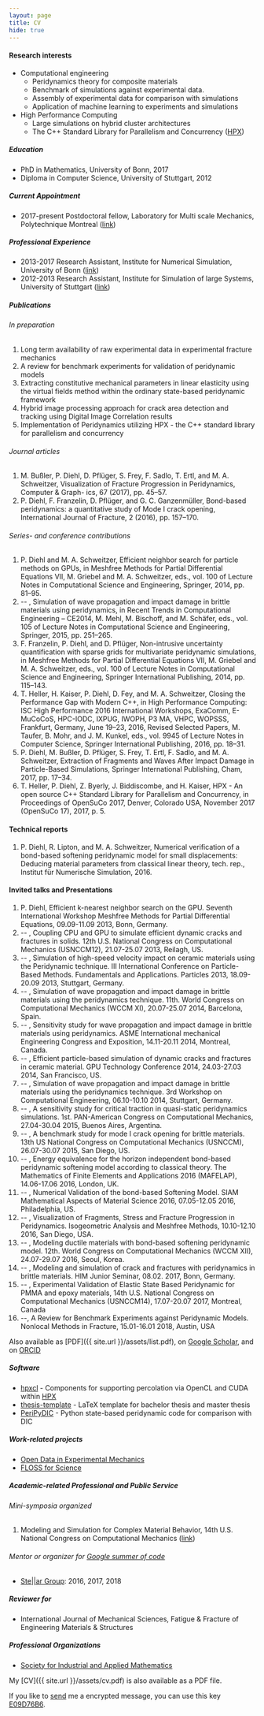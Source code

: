 ```yaml
---
layout: page
title: CV 
hide: true
---
```


#### Research interests
* Computational engineering
  - Peridynamics theory for composite materials
  - Benchmark of simulations against experimental data.
  - Assembly of experimental data for comparison with simulations
  - Application of machine learning to experiments and simulations
* High Performance Computing
  - Large simulations on hybrid cluster architectures
  - The C++ Standard Library for Parallelism and Concurrency ([HPX](http://stellar-group.org/libraries/hpx/))

##### Education
* PhD in Mathematics, University of Bonn, 2017
* Diploma in Computer Science, University of Stuttgart, 2012


##### Current Appointment
* 2017-present Postdoctoral fellow, Laboratory for Multi scale Mechanics, Polytechnique Montreal ([link](http://www.polymtl.ca/lm2/membres))

##### Professional Experience

* 2013-2017  Research Assistant, Institute for Numerical Simulation, University of Bonn ([link](http://schweitzer.ins.uni-bonn.de/people/diehl.html))
* 2012-2013 Research Assistant, Institute for Simulation of large Systems, University of Stuttgart ([link](https://www.ipvs.uni-stuttgart.de/abteilungen/sgs/abteilung/mitarbeiter/index.html?status=ehemalig))


##### Publications

###### In preparation
1. Long term availability of raw experimental data in experimental fracture mechanics
1. A review for benchmark experiments for validation of peridynamic models
1. Extracting constitutive mechanical parameters in linear elasticity using the virtual fields method within the ordinary state-based peridynamic framework
1. Hybrid image processing approach for crack area detection and tracking using Digital Image Correlation results
1. Implementation of Peridynamics utilizing HPX - the C++ standard library for parallelism and concurrency

###### Journal articles 
1. M. Bußler, P. Diehl, D. Pflüger, S. Frey, F. Sadlo, T. Ertl, and M. A.
Schweitzer, Visualization of Fracture Progression in Peridynamics, Computer & Graph-
ics, 67 (2017), pp. 45–57.
1. P. Diehl, F. Franzelin, D. Pflüger, and G. C. Ganzenmüller, Bond-based peridynamics: a quantitative study of Mode I crack opening, International Journal of Fracture,
2 (2016), pp. 157–170.

###### Series- and conference contributions
1. P. Diehl and M. A. Schweitzer, Efficient neighbor search for particle methods on
GPUs, in Meshfree Methods for Partial Differential Equations VII, M. Griebel and M. A.
Schweitzer, eds., vol. 100 of Lecture Notes in Computational Science and Engineering,
Springer, 2014, pp. 81–95.
2. -- , Simulation of wave propagation and impact damage in brittle materials using peridynamics, in Recent Trends in Computational Engineering – CE2014, M. Mehl, M. Bischoff,
and M. Schäfer, eds., vol. 105 of Lecture Notes in Computational Science and Engineering,
Springer, 2015, pp. 251–265.
3. F. Franzelin, P. Diehl, and D. Pflüger, Non-intrusive uncertainty quantification
with sparse grids for multivariate peridynamic simulations, in Meshfree Methods for Partial Differential Equations VII, M. Griebel and M. A. Schweitzer, eds., vol. 100 of Lecture
Notes in Computational Science and Engineering, Springer International Publishing, 2014,
pp. 115–143.
4. T. Heller, H. Kaiser, P. Diehl, D. Fey, and M. A. Schweitzer, Closing the
Performance Gap with Modern C++, in High Performance Computing: ISC High Performance 2016 International Workshops, ExaComm, E-MuCoCoS, HPC-IODC, IXPUG,
IWOPH, P3 MA, VHPC, WOPSSS, Frankfurt, Germany, June 19–23, 2016, Revised Selected Papers, M. Taufer, B. Mohr, and J. M. Kunkel, eds., vol. 9945 of Lecture Notes in
Computer Science, Springer International Publishing, 2016, pp. 18–31.
5. P. Diehl, M. Bußler, D. Pflüger, S. Frey, T. Ertl, F. Sadlo, and M. A.
Schweitzer, Extraction of Fragments and Waves After Impact Damage in Particle-Based
Simulations, Springer International Publishing, Cham, 2017, pp. 17–34.
6. T. Heller, P. Diehl, Z. Byerly, J. Biddiscombe, and H. Kaiser, HPX - An open source C++ Standard Library for Parallelism and Concurrency, in Proceedings of OpenSuCo 2017, Denver, Colorado USA, November 2017 (OpenSuCo 17), 2017, p. 5.

#### Technical reports
1. P. Diehl, R. Lipton, and M. A. Schweitzer, Numerical verification of a bond-based softening peridynamic model for small displacements: Deducing material parameters from classical linear theory, tech. rep., Institut für Numerische Simulation, 2016.

#### Invited talks and Presentations
1. P. Diehl, Efficient k-nearest neighbor search on the GPU. Seventh International Workshop Meshfree Methods for Partial Differential Equations, 09.09-11.09 2013, Bonn, Germany.
2. -- , Coupling CPU and GPU to simulate efficient dynamic cracks and fractures in solids.
12th U.S. National Congress on Computational Mechanics (USNCCM12), 21.07-25.07
2013, Reilagh, US.
3. -- , Simulation of high-speed velocity impact on ceramic materials using the Peridynamic
technique. III International Conference on Particle-Based Methods. Fundamentals and
Applications. Particles 2013, 18.09-20.09 2013, Stuttgart, Germany.
4. -- , Simulation of wave propagation and impact damage in brittle materials using the
peridynamics technique. 11th. World Congress on Computational Mechanics (WCCM XI),
20.07-25.07 2014, Barcelona, Spain.
5. -- , Sensitivity study for wave propagation and impact damage in brittle materials using
peridynamics. ASME International mechanical Engineering Congress and Exposition,
14.11-20.11 2014, Montreal, Canada.
6. -- , Efficient particle-based simulation of dynamic cracks and fractures in ceramic material. GPU Technology Conference 2014, 24.03-27.03 2014, San Francisco, US.
7. -- , Simulation of wave propagation and impact damage in brittle materials using the
peridynamics technique. 3rd Workshop on Computational Engineering, 06.10-10.10 2014,
Stuttgart, Germany.
8. -- , A sensitivity study for critical traction in quasi-static peridynamics simulations. 1st.
PAN-American Congress on Computational Mechanics, 27.04-30.04 2015, Buenos Aires,
Argentina.
9. -- , A benchmark study for mode I crack opening for brittle materials. 13th US National
Congress on Computational Mechanics (USNCCM), 26.07-30.07 2015, San Diego, US.
10. -- , Energy equivalence for the horizon independent bond-based peridynamic softening
model according to classical theory. The Mathematics of Finite Elements and Applications
2016 (MAFELAP), 14.06-17.06 2016, London, UK.
11. -- , Numerical Validation of the bond-based Softening Model. SIAM Mathematical
Aspects of Material Science 2016, 07.05-12.05 2016, Philadelphia, US.
12. -- , Visualization of Fragments, Stress and Fracture Progression in Peridynamics. Isogeometric Analysis and Meshfree Methods, 10.10-12.10 2016, San Diego, USA.
13. -- , Modeling ductile materials with bond-based softening peridynamic model. 12th.
World Congress on Computational Mechanics (WCCM XII), 24.07-29.07 2016, Seoul,
Korea.
14. -- , Modeling and simulation of crack and fractures with peridynamics in brittle materials. HIM Junior Seminar, 08.02. 2017, Bonn, Germany.
15. -- , Experimental Validation of Elastic State Based Peridynamic for PMMA
and epoxy materials, 14th U.S. National Congress on Computational Mechanics
(USNCCM14), 17.07-20.07 2017, Montreal, Canada
16. --, A Review for Benchmark Experiments against Peridynamic Models.
Nonlocal Methods in Fracture, 15.01-16.01 2018, Austin, USA

Also available as [PDF]({{ site.url }}/assets/list.pdf), on [Google Scholar](https://scholar.google.com/citations?user=TapM4vAAAAAJ&hl=en), and on [ORCID](https://orcid.org/0000-0003-3922-8419)

##### Software
* [hpxcl](https://github.com/STEllAR-GROUP/hpxcl) - Components for supporting percolation via OpenCL and CUDA within [HPX](https://github.com/STEllAR-GROUP/hpx)
* [thesis-template](https://github.com/diehlpk/thesis-template) - LaTeX template for bachelor thesis and master thesis
* [PeriPyDIC](https://github.com/lm2-poly/PeriPyDIC) - Python state-based peridynamic code for comparison with DIC

##### Work-related projects
* [Open Data in Experimental Mechanics](https://opendataexpmechanics.github.io/)
* [FLOSS for Science](https://flossforscience.github.io/)

##### Academic-related Professional and Public Service

###### Mini-symposia organized

1. Modeling and Simulation for Complex Material Behavior, 14th U.S. National Congress on Computational Mechanics ([link](http://14.usnccm.org/MS402)) 

###### Mentor or organizer for [Google summer of code](https://summerofcode.withgoogle.com/)
* <a href="http://stellar-group.org/">Ste||ar Group</a>: 2016, 2017, 2018

##### Reviewer for

* International Journal of Mechanical Sciences, Fatigue & Fracture of Engineering Materials & Structures

##### Professional Organizations
* [Society for Industrial and Applied Mathematics](https://www.siam.org/)


My [CV]({{ site.url }}/assets/cv.pdf) is also available as a PDF file.
	

If you like to <a href="mailto:me@diehlpk.de?subject=[Blog]">send</a> me a encrypted message, you can use this key <a href="https://pgp.mit.edu/pks/lookup?op=get&search=0x9DBF3B88E09D76B6">E09D76B6</a>.
<p>
<p>
<center>
